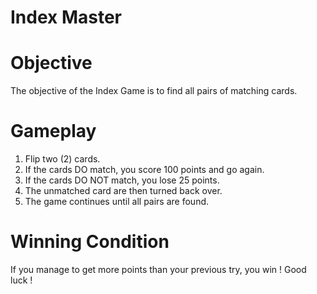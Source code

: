 # Index Master

# Objective

The objective of the Index Game is to find all pairs of matching cards.

# Gameplay

1. Flip two (2) cards.
2. If the cards DO match, you score 100 points and go again.
3. If the cards DO NOT match, you lose 25 points.
4. The unmatched card are then turned back over.
5. The game continues until all pairs are found.

# Winning Condition

If you manage to get more points than your previous try, you win ! Good luck !

